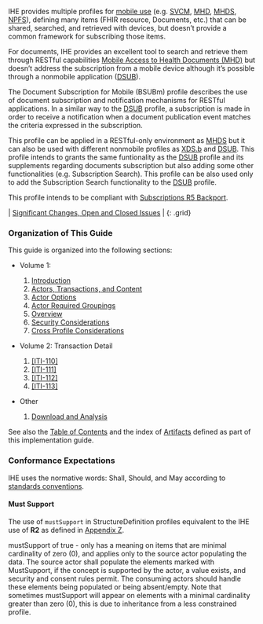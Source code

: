 
<!--**This Implementation Guide template includes skeleton pages for each part of an IHE supplement. The instructions for how to fill out these sections can be found in the included [Supplement Template](https://github.com/IHE/supplement-template/blob/master/suppl_template.md). This supplement template should not be included in your github repo or publication. It is included here for easy reference.**

**TODO: Write your executive overview here. Usually a one paragraph explanation of what problem this implementation guide solves.**-->
<a name="introduction"> </a>
IHE provides multiple profiles for [mobile use](https://profiles.ihe.net/ITI/TF/Volume2/ch-Z.html) (e.g. [SVCM](https://profiles.ihe.net/ITI/SVCM/index.html), [MHD](https://profiles.ihe.net/ITI/MHD/index.html), [MHDS](https://profiles.ihe.net/ITI/MHDS/index.html), [NPFS](https://www.ihe.net/uploadedFiles/Documents/ITI/IHE_ITI_Suppl_NPFS.pdf)), defining many items (FHIR resource, Documents, etc.) that can be shared, searched, and retrieved with devices, but doesn’t provide a common framework for subscribing those items.

For documents, IHE provides an excellent tool to search and retrieve them through RESTful capabilities [Mobile Access to Health Documents (MHD)](https://profiles.ihe.net/ITI/MHD/index.html) but doesn’t address the subscription from a mobile device although it’s possible through a nonmobile application ([DSUB](https://profiles.ihe.net/ITI/TF/Volume1/ch-26.html)).

The Document Subscription for Mobile (BSUBm) profile describes the use of document subscription and notification mechanisms for RESTful applications. In a similar way to the [DSUB](https://profiles.ihe.net/ITI/TF/Volume1/ch-26.html) profile, a subscription is made in order to receive a notification when a document publication event matches the criteria expressed in the subscription. 

This profile can be applied in a RESTful-only environment as [MHDS](https://profiles.ihe.net/ITI/MHDS/) but it can also be used with different nonmobile profiles as [XDS.b](https://profiles.ihe.net/ITI/TF/Volume1/ch-10.html) and [DSUB](https://profiles.ihe.net/ITI/TF/Volume1/ch-26.html). This profile intends to grants the same funtionality as the [DSUB](https://profiles.ihe.net/ITI/TF/Volume1/ch-26.html) profile and its supplements regarding documents subscription but also adding some other functionalities (e.g. Subscription Search). This profile can be also used only to add the Subscription Search functionality to the [DSUB](https://profiles.ihe.net/ITI/TF/Volume1/ch-26.html) profile.

This profile intends to be compliant with [Subscriptions R5 Backport](http://hl7.org/fhir/uv/subscriptions-backport/STU1.1/).


<div markdown="1" class="stu-note">

| [Significant Changes, Open and Closed Issues](issues.html) |
{: .grid}

</div>

### Organization of This Guide
This guide is organized into the following sections:

- Volume 1:
   1. [Introduction](volume-1.html#introduction)
   1. [Actors, Transactions, and Content](volume-1.html#actors-and-transactions)
   1. [Actor Options](volume-1.html#actor-options)
   1. [Actor Required Groupings](volume-1.html#required-groupings)
   1. [Overview](volume-1.html#overview)
   1. [Security Considerations](volume-1.html#security-considerations)
   1. [Cross Profile Considerations](volume-1.html#other-grouping)
   <!--1. **TODO: point to the Volume 1 Appendix if there is one** -->
- Volume 2: Transaction Detail
   1. [[ITI-110]](ITI-110.html)
   2. [[ITI-111]](ITI-111.html)
   3. [[ITI-112]](ITI-112.html)
   4. [[ITI-113]](ITI-113.html)
   <!-- 5. [[ITI-114]](ITI-114.html) -->
   <!-- 1. **TODO: point to the Volume 2 Appendix if there is one** -->

- Other
   <!--1. [Test Plan](testplan.html)-->
   <!--1. [Changes to Other IHE Specifications](other.html)-->
   1. [Download and Analysis](download.html) 

See also the [Table of Contents](toc.html) and the index of [Artifacts](artifacts.html) defined as part of this implementation guide.

### Conformance Expectations

IHE uses the normative words: Shall, Should, and May according to [standards conventions](https://profiles.ihe.net/GeneralIntro/ch-E.html).

#### Must Support

The use of ```mustSupport``` in StructureDefinition profiles equivalent to the IHE use of **R2** as defined in [Appendix Z](https://profiles.ihe.net/ITI/TF/Volume2/ch-Z.html#z.10-profiling-conventions-for-constraints-on-fhir).

mustSupport of true - only has a meaning on items that are minimal cardinality of zero (0), and applies only to the source actor populating the data. The source actor shall populate the elements marked with MustSupport, if the concept is supported by the actor, a value exists, and security and consent rules permit. 
The consuming actors should handle these elements being populated or being absent/empty. 
Note that sometimes mustSupport will appear on elements with a minimal cardinality greater than zero (0), this is due to inheritance from a less constrained profile.
